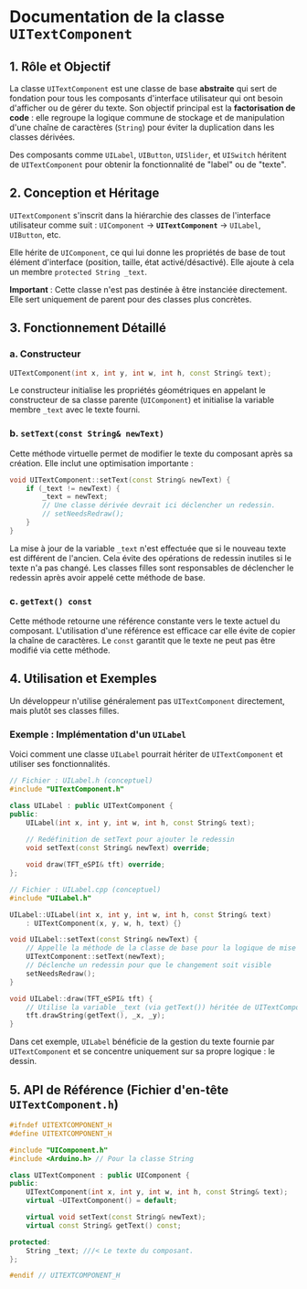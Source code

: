 # Documentation de la classe `UITextComponent`

## 1. Rôle et Objectif

La classe `UITextComponent` est une classe de base **abstraite** qui sert de fondation pour tous les composants d'interface utilisateur qui ont besoin d'afficher ou de gérer du texte. Son objectif principal est la **factorisation de code** : elle regroupe la logique commune de stockage et de manipulation d'une chaîne de caractères (`String`) pour éviter la duplication dans les classes dérivées.

Des composants comme `UILabel`, `UIButton`, `UISlider`, et `UISwitch` héritent de `UITextComponent` pour obtenir la fonctionnalité de "label" ou de "texte".

## 2. Conception et Héritage

`UITextComponent` s'inscrit dans la hiérarchie des classes de l'interface utilisateur comme suit :
`UIComponent` -> **`UITextComponent`** -> `UILabel`, `UIButton`, etc.

Elle hérite de `UIComponent`, ce qui lui donne les propriétés de base de tout élément d'interface (position, taille, état activé/désactivé). Elle ajoute à cela un membre `protected String _text`.

**Important** : Cette classe n'est pas destinée à être instanciée directement. Elle sert uniquement de parent pour des classes plus concrètes.

## 3. Fonctionnement Détaillé

### a. Constructeur
```cpp
UITextComponent(int x, int y, int w, int h, const String& text);
```
Le constructeur initialise les propriétés géométriques en appelant le constructeur de sa classe parente (`UIComponent`) et initialise la variable membre `_text` avec le texte fourni.

### b. `setText(const String& newText)`
Cette méthode virtuelle permet de modifier le texte du composant après sa création. Elle inclut une optimisation importante :

```cpp
void UITextComponent::setText(const String& newText) {
    if (_text != newText) {
        _text = newText;
        // Une classe dérivée devrait ici déclencher un redessin.
        // setNeedsRedraw(); 
    }
}
```
La mise à jour de la variable `_text` n'est effectuée que si le nouveau texte est différent de l'ancien. Cela évite des opérations de redessin inutiles si le texte n'a pas changé. Les classes filles sont responsables de déclencher le redessin après avoir appelé cette méthode de base.

### c. `getText() const`
Cette méthode retourne une référence constante vers le texte actuel du composant. L'utilisation d'une référence est efficace car elle évite de copier la chaîne de caractères. Le `const` garantit que le texte ne peut pas être modifié via cette méthode.

## 4. Utilisation et Exemples

Un développeur n'utilise généralement pas `UITextComponent` directement, mais plutôt ses classes filles.

### Exemple : Implémentation d'un `UILabel`
Voici comment une classe `UILabel` pourrait hériter de `UITextComponent` et utiliser ses fonctionnalités.

```cpp
// Fichier : UILabel.h (conceptuel)
#include "UITextComponent.h"

class UILabel : public UITextComponent {
public:
    UILabel(int x, int y, int w, int h, const String& text);
    
    // Redéfinition de setText pour ajouter le redessin
    void setText(const String& newText) override;

    void draw(TFT_eSPI& tft) override;
};

// Fichier : UILabel.cpp (conceptuel)
#include "UILabel.h"

UILabel::UILabel(int x, int y, int w, int h, const String& text)
    : UITextComponent(x, y, w, h, text) {}

void UILabel::setText(const String& newText) {
    // Appelle la méthode de la classe de base pour la logique de mise à jour
    UITextComponent::setText(newText);
    // Déclenche un redessin pour que le changement soit visible
    setNeedsRedraw();
}

void UILabel::draw(TFT_eSPI& tft) {
    // Utilise la variable _text (via getText()) héritée de UITextComponent
    tft.drawString(getText(), _x, _y); 
}
```
Dans cet exemple, `UILabel` bénéficie de la gestion du texte fournie par `UITextComponent` et se concentre uniquement sur sa propre logique : le dessin.

## 5. API de Référence (Fichier d'en-tête `UITextComponent.h`)

```cpp
#ifndef UITEXTCOMPONENT_H
#define UITEXTCOMPONENT_H

#include "UIComponent.h"
#include <Arduino.h> // Pour la classe String

class UITextComponent : public UIComponent {
public:
    UITextComponent(int x, int y, int w, int h, const String& text);
    virtual ~UITextComponent() = default;

    virtual void setText(const String& newText);
    virtual const String& getText() const;

protected:
    String _text; ///< Le texte du composant.
};

#endif // UITEXTCOMPONENT_H
```